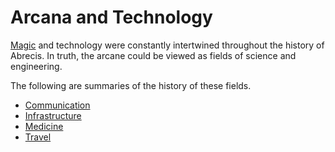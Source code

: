 # Arcana and Technology

[Magic](../../magic.md) and technology were constantly intertwined throughout the history of Abrecis. In truth, the arcane could be viewed as fields of science and engineering.

The following are summaries of the history of these fields.

- [Communication](communication.md)
- [Infrastructure](infrastructure.md)
- [Medicine](medicine.md)
- [Travel](travel.md)